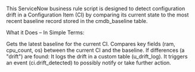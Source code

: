 This ServiceNow business rule script is designed to detect configuration drift in a Configuration Item (CI) by comparing its current state to the most recent baseline record stored in the cmdb_baseline table.

What it Does – In Simple Terms:

Gets the latest baseline for the current CI.
Compares key fields (ram, cpu_count, os) between the current CI and the baseline.
If differences (a "drift") are found:
It logs the drift in a custom table (u_drift_log).
It triggers an event (ci.drift_detected) to possibly notify or take further action.

